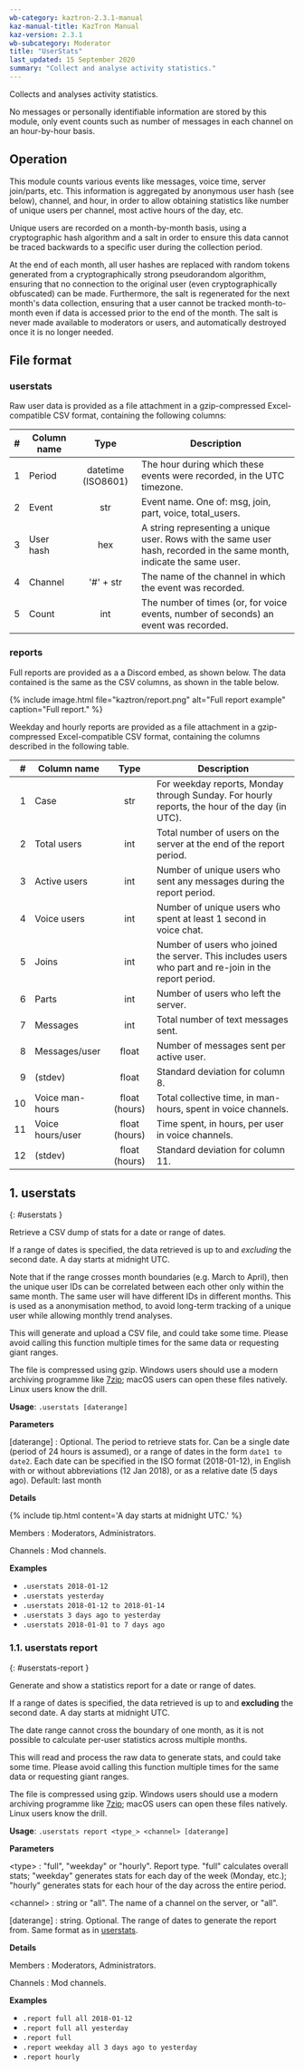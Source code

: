 ```yaml
---
wb-category: kaztron-2.3.1-manual
kaz-manual-title: KazTron Manual
kaz-version: 2.3.1
wb-subcategory: Moderator
title: "UserStats"
last_updated: 15 September 2020
summary: "Collect and analyse activity statistics."
---
```


Collects and analyses activity statistics.

No messages or personally identifiable information are stored by this module, only event
counts such as number of messages in each channel on an hour-by-hour basis.

## Operation

This module counts various events like messages, voice time, server
join/parts, etc. This information is aggregated by anonymous user hash (see below),
channel, and hour, in order to allow obtaining statistics like number of unique users per
channel, most active hours of the day, etc.

Unique users are recorded on a month-by-month basis, using a cryptographic hash algorithm
and a salt in order to ensure this data cannot be traced backwards to a specific user during
the collection  period.

At the end of each month, all user hashes are replaced with random tokens generated from a
cryptographically strong pseudorandom algorithm, ensuring that no connection to the original
user (even cryptographically obfuscated) can be made. Furthermore, the salt is regenerated
for the next month's data collection, ensuring that a user cannot be tracked month-to-month
even if data is accessed prior to the end of the month. The salt is never made available to
moderators or users, and automatically destroyed once it is no longer needed.


## File format

### userstats

Raw user data is provided as a file attachment in a gzip-compressed Excel-compatible CSV
format, containing the following columns:

|  # | Column name | Type               | Description |
|---:| ----------- |:------------------:| ----------- |
|  1 | Period      | datetime (ISO8601) | The hour during which these events were recorded, in the UTC timezone. |
|  2 | Event       | str                | Event name. One of: msg, join, part, voice, total_users. |
|  3 | User hash   | hex                | A string representing a unique user. Rows with the same user hash, recorded in the same month, indicate the same user. |
|  4 | Channel     | '#' + str          | The name of the channel in which the event was recorded. |
|  5 | Count       | int                | The number of times (or, for voice events, number of seconds) an event was recorded. |

### reports

Full reports are provided as a a Discord embed, as shown below. The data contained is the
same as the CSV columns, as shown in the table below.

{% include image.html file="kaztron/report.png" alt="Full report example"
caption="Full report." %}

Weekday and hourly reports are provided as a file attachment in a gzip-compressed
Excel-compatible CSV format, containing the columns described in the following table.

|  # | Column name      | Type               | Description |
|---:| ---------------- |:------------------:| ----------- |
|  1 | Case             | str                | For weekday reports, Monday through Sunday. For hourly reports, the hour of the day (in UTC). |
|  2 | Total users      | int                | Total number of users on the server at the end of the report period. |
|  3 | Active users     | int                | Number of unique users who sent any messages during the report period. |
|  4 | Voice users      | int                | Number of unique users who spent at least 1 second in voice chat. |
|  5 | Joins            | int                | Number of users who joined the server. This includes users who part and re-join in the report period. |
|  6 | Parts            | int                | Number of users who left the server. |
|  7 | Messages         | int                | Total number of text messages sent. |
|  8 | Messages/user    | float              | Number of messages sent per active user. |
|  9 | (stdev)          | float              | Standard deviation for column 8. |
| 10 | Voice man-hours  | float (hours)      | Total collective time, in man-hours, spent in voice channels. |
| 11 | Voice hours/user | float (hours)      | Time spent, in hours, per user in voice channels. |
| 12 | (stdev)          | float (hours)      | Standard deviation for column 11. |

## 1. userstats
{: #userstats }

Retrieve a CSV dump of stats for a date or range of dates.

If a range of dates is specified, the data retrieved is up to and *excluding* the second
date. A day starts at midnight UTC.

Note that if the range crosses month boundaries (e.g. March to April), then the unique
user IDs can be correlated between each other only within the same month. The same
user will have different IDs in different months. This is used as a anonymisation
method, to avoid long-term tracking of a unique user while allowing monthly trend
analyses.

This will generate and upload a CSV file, and could take some time. Please avoid calling
this function multiple times for the same data or requesting giant ranges.

The file is compressed using gzip. Windows users should use a modern archiving programme
like [7zip](https://www.7-zip.org/download.html); macOS users can open these files
natively. Linux users know the drill.

**Usage**: `.userstats [daterange]`

**Parameters**

[daterange]
: Optional. The period to retrieve stats for. Can be a single date (period of 24 hours is assumed), or a range of dates in the form `date1 to date2`. Each date can be specified in the ISO format (2018-01-12), in English with or without abbreviations (12 Jan 2018), or as a relative date (5 days ago). Default: last month




**Details**

{% include tip.html content='A day starts at midnight UTC.' %}

Members
: Moderators, Administrators.


Channels
: Mod channels.


**Examples**

* `.userstats 2018-01-12`
* `.userstats yesterday`
* `.userstats 2018-01-12 to 2018-01-14`
* `.userstats 3 days ago to yesterday`
* `.userstats 2018-01-01 to 7 days ago`

### 1.1. userstats report
{: #userstats-report }

Generate and show a statistics report for a date or range of dates.

If a range of dates is specified, the data retrieved is up to and **excluding** the
second date. A day starts at midnight UTC.

The date range cannot cross the boundary of one month, as it is not possible to
calculate per-user statistics across multiple months.

This will read and process the raw data to generate stats, and could take some time.
Please avoid calling this function multiple times for the same data or requesting giant
ranges.

The file is compressed using gzip. Windows users should use a modern archiving programme
like [7zip](https://www.7-zip.org/download.html); macOS users can open these files
natively. Linux users know the drill.

**Usage**: `.userstats report <type_> <channel> [daterange]`

**Parameters**

&lt;type&gt;
: "full", "weekday" or "hourly". Report type. "full" calculates overall stats; "weekday" generates stats for each day of the week (Monday, etc.); "hourly" generates stats for each hour of the day across the entire period.


&lt;channel&gt;
: string or "all". The name of a channel on the server, or "all".


[daterange]
: string. Optional. The range of dates to generate the report from. Same format as in <a href="./userstats.html#userstats">userstats</a>.




**Details**

Members
: Moderators, Administrators.


Channels
: Mod channels.


**Examples**

* `.report full all 2018-01-12`
* `.report full all yesterday`
* `.report full`
* `.report weekday all 3 days ago to yesterday`
* `.report hourly`